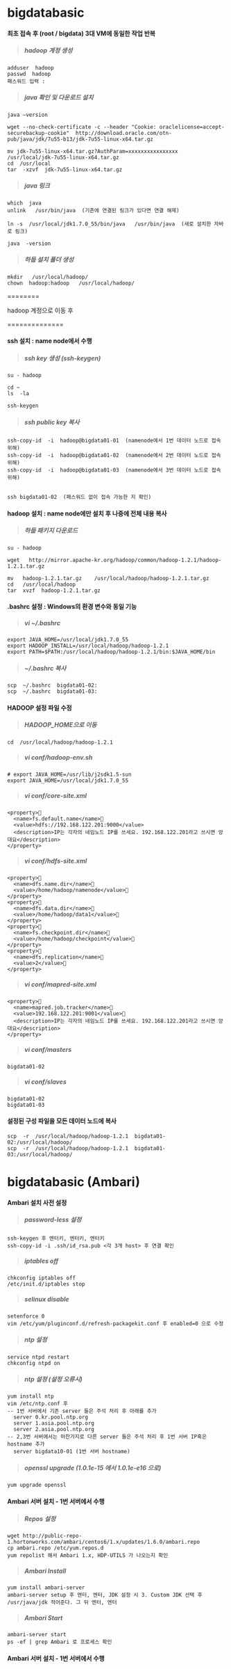 bigdatabasic
============

#### 최초 접속 후 (root / bigdata) 3대 VM에 동일한 작업 반복
>##### hadoop 계정 생성

    adduser  hadoop
    passwd  hadoop
    패스워드 입력 :

>##### java 확인 및 다운로드 설치

    java –version 
        
    wget --no-check-certificate -c --header "Cookie: oraclelicense=accept-securebackup-cookie"  http://download.oracle.com/otn-pub/java/jdk/7u55-b13/jdk-7u55-linux-x64.tar.gz
    
    mv jdk-7u55-linux-x64.tar.gz?AuthParam=xxxxxxxxxxxxxxxx   /usr/local/jdk-7u55-linux-x64.tar.gz
    cd  /usr/local
    tar  -xzvf  jdk-7u55-linux-x64.tar.gz

>##### java 링크

    which  java
    unlink   /usr/bin/java  (기존에 연결된 링크가 있다면 연결 해제)
    
    ln -s  /usr/local/jdk1.7.0_55/bin/java   /usr/bin/java  (새로 설치한 자바로 링크)
    
    java  -version


>##### 하둡 설치 폴더 생성 

    mkdir   /usr/local/hadoop/
    chown  hadoop:hadoop   /usr/local/hadoop/ 


========

hadoop 계정으로 이동 후

==============

#### ssh 설치 : name node에서 수행 
>##### ssh key 생성 (ssh-keygen) 

    su - hadoop
    
    cd ~
    ls  -la 
    
    ssh-keygen  
    
>##### ssh public key 복사 
    
    ssh-copy-id  -i  hadoop@bigdata01-01  (namenode에서 1번 데이터 노드로 접속 위해)
    ssh-copy-id  -i  hadoop@bigdata01-02  (namenode에서 2번 데이터 노드로 접속 위해)
    ssh-copy-id  -i  hadoop@bigdata01-03  (namenode에서 3번 데이터 노드로 접속 위해) 
    
    
    ssh bigdata01-02  (패스워드 없이 접속 가능한 지 확인)

#### hadoop 설치 : name node에만 설치 후 나중에 전체 내용 복사
>##### 하둡 패키지 다운로드 

    su - hadoop
    
    wget   http://mirror.apache-kr.org/hadoop/common/hadoop-1.2.1/hadoop-1.2.1.tar.gz

    mv   hadoop-1.2.1.tar.gz    /usr/local/hadoop/hadoop-1.2.1.tar.gz 
    cd   /usr/local/hadoop
    tar  xvzf  hadoop-1.2.1.tar.gz

#### .bashrc 설정 : Windows의 환경 변수와 동일 기능
>##### vi  ~/.bashrc 

    export JAVA_HOME=/usr/local/jdk1.7.0_55
    export HADOOP_INSTALL=/usr/local/hadoop/hadoop-1.2.1
    export PATH=$PATH:/usr/local/hadoop/hadoop-1.2.1/bin:$JAVA_HOME/bin
    
>##### ~/.bashrc 복사

    scp  ~/.bashrc  bigdata01-02:
    scp  ~/.bashrc  bigdata01-03:

#### HADOOP 설정 파일 수정
>##### HADOOP_HOME으로 이동
 
    cd  /usr/local/hadoop/hadoop-1.2.1


>##### vi  conf/hadoop-env.sh

    # export JAVA_HOME=/usr/lib/j2sdk1.5-sun
    export JAVA_HOME=/usr/local/jdk1.7.0_55


>##### vi  conf/core-site.xml

    <property>	
      <name>fs.default.name</name>	
      <value>hdfs://192.168.122.201:9000</value>
      <description>IP는 각자의 네임노드 IP를 쓰세요. 192.168.122.201라고 쓰시면 앙대요</description>
    </property>


>##### vi conf/hdfs-site.xml 

    <property>	
      <name>dfs.name.dir</name>	
      <value>/home/hadoop/namenode</value>
    </property>
    <property>	
      <name>dfs.data.dir</name>	
      <value>/home/hadoop/data1</value>
    </property>
    <property>	
      <name>fs.checkpoint.dir</name>	
      <value>/home/hadoop/checkpoint</value>
    </property>
    <property>	
      <name>dfs.replication</name>	
      <value>2</value>
    </property>


>##### vi  conf/mapred-site.xml 

    <property>	
      <name>mapred.job.tracker</name>	
      <value>192.168.122.201:9001</value>
      <description>IP는 각자의 네임노드 IP를 쓰세요. 192.168.122.201라고 쓰시면 앙대요</description>
    </property>

>##### vi conf/masters 

    bigdata01-02

>##### vi  conf/slaves 

    bigdata01-02
    bigdata01-03


#### 설정된 구성 파일을 모든 데이터 노드에 복사

    scp  -r  /usr/local/hadoop/hadoop-1.2.1  bigdata01-02:/usr/local/hadoop/
    scp  -r  /usr/local/hadoop/hadoop-1.2.1  bigdata01-03:/usr/local/hadoop/


bigdatabasic (Ambari)
============

#### Ambari 설치 사전 설정
>##### password-less 설정 

    ssh-keygen 후 엔터키, 엔터키, 엔터키
    ssh-copy-id -i .ssh/id_rsa.pub <각 3개 host> 후 연결 확인
    
>##### iptables off

    chkconfig iptables off
    /etc/init.d/iptables stop
  
>##### selinux disable

    setenforce 0
    vim /etc/yum/pluginconf.d/refresh-packagekit.conf 후 enabled=0 으로 수정

>##### ntp 설정

    service ntpd restart
    chkconfig ntpd on


>##### ntp 설정 (설정 오류시)

    yum install ntp
    vim /etc/ntp.conf 후
    -- 1번 서버에서 기존 server 들은 주석 처리 후 아래를 추가
      server 0.kr.pool.ntp.org
      server 1.asia.pool.ntp.org
      server 2.asia.pool.ntp.org
    -- 2,3번 서버에서는 마찬가지로 다른 server 들은 주석 처리 후 1번 서버 IP혹은 hostname 추가
      server bigdata10-01 (1번 서버 hostname)

>##### openssl upgrade (1.0.1e-15 에서 1.0.1e-e16 으로)

    yum upgrade openssl


#### Ambari 서버 설치 - 1번 서버에서 수행
>##### Repos 설정

    wget http://public-repo-1.hortonworks.com/ambari/centos6/1.x/updates/1.6.0/ambari.repo
    cp ambari.repo /etc/yum.repos.d
    yum repolist 해서 Ambari 1.x, HDP-UTILS 가 나오는지 확인

>##### Ambari Install

    yum install ambari-server
    ambari-server setup 후 엔터, 엔터, JDK 설정 시 3. Custom JDK 선택 후 /usr/java/jdk 적어준다. 그 뒤 엔터, 엔터

>##### Ambari Start

    ambari-server start
    ps -ef | grep Ambari 로 프로세스 확인    


#### Ambari 서버 설치 - 1번 서버에서 수행
